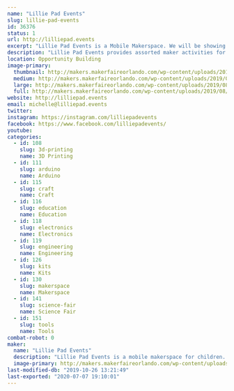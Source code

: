 ```yaml
---
name: "Lillie Pad Events"
slug: lillie-pad-events
id: 36376
status: 1
url: http://lilliepad.events
excerpt: "Lillie Pad Events is a Mobile Makerspace. We will be showing examples of available activities that can be booked for events.  We will be selling straw connector kits."
description: "Lillie Pad Events provides assorted maker activities for schools, organizations and special events. Our services strive to encourage experiential learning and inspiration for Makers of all ages.  Lillie Pad Events provides teacher-led activities with lessons centered around a S.T.E.A.M. curriculum by a Florida certified teacher."
location: Opportunity Building
image-primary:
  thumbnail: http://makers.makerfaireorlando.com/wp-content/uploads/2019/08/Vista-Print-Front-1-150x150.jpg
  medium: http://makers.makerfaireorlando.com/wp-content/uploads/2019/08/Vista-Print-Front-1.jpg
  large: http://makers.makerfaireorlando.com/wp-content/uploads/2019/08/Vista-Print-Front-1.jpg
  full: http://makers.makerfaireorlando.com/wp-content/uploads/2019/08/Vista-Print-Front-1.jpg
website: http://lilliepad.events
email: michelle@lilliepad.events
twitter: 
instagram: https://instagram.com/lilliepadevents
facebook: https://www.facebook.com/lilliepadevents/
youtube: 
categories:
  - id: 108
    slug: 3d-printing
    name: 3D Printing
  - id: 111
    slug: arduino
    name: Arduino
  - id: 115
    slug: craft
    name: Craft
  - id: 116
    slug: education
    name: Education
  - id: 118
    slug: electronics
    name: Electronics
  - id: 119
    slug: engineering
    name: Engineering
  - id: 126
    slug: kits
    name: Kits
  - id: 130
    slug: makerspace
    name: Makerspace
  - id: 141
    slug: science-fair
    name: Science Fair
  - id: 151
    slug: tools
    name: Tools
combat-robot: 0
maker:
  name: "Lillie Pad Events"
  description: "Lillie Pad Events is a mobile makerspace for children.  Lillie Pad Events brings the maker activities to schools, parties and many other events."
  image-primary: http://makers.makerfaireorlando.com/wp-content/uploads/2019/08/Vista-Print-Front.jpg
last-modified-db: "2019-10-26 13:21:49"
last-exported: "2020-07-07 19:10:01"
---
```

